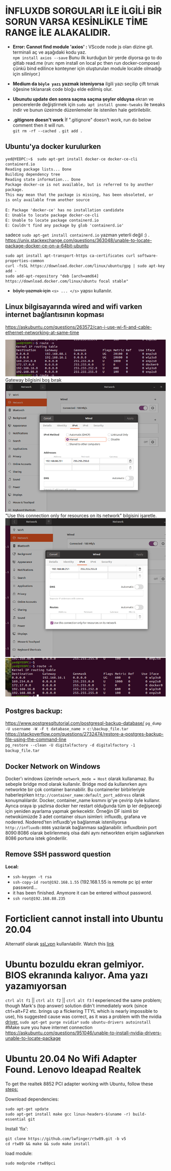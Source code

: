 # **İNFLUXDB SORGULARI İLE İLGİLİ BİR SORUN VARSA KESİNLİKLE TİME RANGE İLE ALAKALIDIR.**

* **Error: Cannot find module 'axios' :** VScode node js olan dizine git. terminali aç ve aşağıdaki kodu yaz.  
`npm install axios --save` Bunu ilk kurduğun bir yerde diyorsa go to do gitlab read.me (run: npm install on local pc then run docker-compose) çünkü bind edilince konteyner için oluşturulan module localde olmadığı için siliniyor.)

* **Medium da `böyle yazı` yazmak isteniyorsa** ilgili yazı seçilip çift tırnak öğesine tıklanarak code bloğu elde edilmiş olur.

* **Ubunutu update den sonra saçma saçma şeyler olduysa** ekran ve pencerelerde değiştirmek için 
`sudo apt install gnome-tweaks` ile tweaks indir ve bunun üzeirnde düzenlemeler ile istenilen hale getirilebilir.

* **.gitignore doesn't work** 
İf ".gitignore" doesn't work, run do below comment then it will run.  
`git rm -rf --cached .`
`git add .`


## Ubuntu'ya docker kurulurken
  ```
  yed@YEDPC:~$  sudo apt-get install docker-ce docker-ce-cli containerd.io
  Reading package lists... Done
  Building dependency tree       
  Reading state information... Done
  Package docker-ce is not available, but is referred to by another package.
  This may mean that the package is missing, has been obsoleted, or
  is only available from another source

  E: Package 'docker-ce' has no installation candidate
  E: Unable to locate package docker-ce-cli
  E: Unable to locate package containerd.io
  E: Couldn't find any package by glob 'containerd.io'
  ```
  sadece `sudo apt-get install containerd.io` yazman yeterli değil :) .
  https://unix.stackexchange.com/questions/363048/unable-to-locate-package-docker-ce-on-a-64bit-ubuntu 
  ```
  sudo apt install apt-transport-https ca-certificates curl software-properties-common
  curl -fsSL https://download.docker.com/linux/ubuntu/gpg | sudo apt-key add -
  sudo add-apt-repository "deb [arch=amd64] https://download.docker.com/linux/ubuntu focal stable"
  ```

* <s>böyle yazmak için</s> `<s> ... </s>` yapsıı kullanılır.

## **Linux bilgisayarında wired and wifi varken internet bağlantısının kopması**  
  https://askubuntu.com/questions/263572/can-i-use-wi-fi-and-cable-ethernet-networking-at-same-time 

  ![wifi_connection_lost_0](https://github.com/yunusemre002/Papers/blob/main/photos/wifi_connection_lost_0.png?raw=true)  
  Gateway bilgisini boş bırak  
  ![wifi_connection_lost_1](https://github.com/yunusemre002/Papers/blob/main/photos/wifi_connection_lost_1.png?raw=true)  
  "Use this connection only for resources on its network" bilgisini işaretle.  
  ![wifi_connection_lost_2](https://github.com/yunusemre002/Papers/blob/main/photos/wifi_connection_lost_2.png?raw=true)  
  ![wifi_connection_lost_3](https://github.com/yunusemre002/Papers/blob/main/photos/wifi_connection_lost_3.png?raw=true)  

## Postgres backup:  
  https://www.postgresqltutorial.com/postgresql-backup-database/
  `pg_dump -U username -W -F t database_name > c:\backup_file.tar`  
  https://stackoverflow.com/questions/2732474/restore-a-postgres-backup-file-using-the-command-line  
  `pg_restore --clean -U digitalfactory -d digitalfactory -1 backup_file.tar`
  
## Docker Network on Windows
   Docker'ı windows üzerinde `network_mode = Host` olarak kullanamaz. Bu sebeple bridge mod olarak kullanılır. Bridge mod da kullanırken aynı networkte bir çok container barınabilir. Bu containerler birbirleriyle haberleşirken `http://container_name:default_port_address` olarak konuşmalılardır. Docker, container_name kısmını ip'ye çevirip öyle kullanır. Ayrıca oraya ip yazlırsa docker her restart olduğunda tüm ip ler değişeceği için yeniden ayarlama yapmak gerkecektir. Örneğin DF isimli bir netwokümüzde 3 adet container olsun isimleri: influxdb, grafana ve nodered. Nodered'ten influxdb'ye bağlanmak isteniliyorsa `http://influxdb:8086` yazılarak bağlanması sağlanabilir. influxdbnin port 8090:8086 olarak belirlenmeiş olsa dahi aynı networkten erişim sağlanırken 8086 portuna istek gönderilir.

## Remove SSH password question
**Local:**  
- `ssh-keygen -t rsa`  
- `ssh-copy-id root@192.168.1.55` (192.168.1.55 is remote pc ip) enter password...  
- it has been finished. Anymore it can be entered without password.  
- `ssh root@192.168.88.235`  

# Forticlient cannot install into Ubuntu 20.04
Alternatif olarak [ssl_vpn](https://hadler.me/linux/forticlient-sslvpn-deb-packages/ ) kullanılabilir.
Watch this [link](https://www.youtube.com/watch?v=0RodMfQHoLA&ab_channel=veTechno)

# Ubuntu bozuldu ekran gelmiyor. BIOS ekranında kalıyor. Ama yazı yazamıyorsan
`ctrl alt f1` || `ctrl alt f2` || `ctrl alt f3`
I experienced the same problem; though Mark's (top answer) solution didn't immediately work (since ctrl+alt+F2 etc. brings up a flickering TTYL which is nearly impossible to use), his suggested cause was correct, as it was a problem with the nvidia [driver.](https://askubuntu.com/questions/882385/dev-sda1-clean-this-message-appears-after-i-startup-my-laptop-then-it-w )
`sudo apt-get purge nvidia*`
`sudo ubuntu-drivers autoinstall` #Make sure you have internet connection
https://askubuntu.com/questions/951046/unable-to-install-nvidia-drivers-unable-to-locate-package

# Ubuntu 20.04 No Wifi Adapter Found. Lenovo Ideapad Realtek
To get the realtek 8852 PCI adapter working with Ubuntu, follow these [steps:](https://askubuntu.com/questions/1352731/ubuntu-20-04-no-wifi-adapter-found-lenovo-ideapad-realtek)

Download dependencies:
```
sudo apt-get update
sudo apt-get install make gcc linux-headers-$(uname -r) build-essential git
```  
Install 'fix':
```
git clone https://github.com/lwfinger/rtw89.git -b v5
cd rtw89 && make && sudo make install
``` 
load module:
```
sudo modprobe rtw89pci
```  

